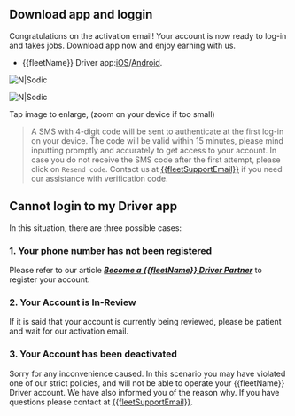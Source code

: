 ## Download app and loggin 

Congratulations on the activation email! Your account is now ready to log-in and takes jobs. Download app now and enjoy earning with us.

- {{fleetName}} Driver app:[iOS]({{appleStoreLink}})/[Android]({{androidStoreLink}}).

![N|Sodic](https://static-qup.s3-us-west-1.amazonaws.com/gif/driver-qr-code.jpg ':size=200')

![N|Sodic](https://static-qup.s3-us-west-1.amazonaws.com/gif/driver-log-in.PNG)

Tap image to enlarge, (zoom on your device if too small)

> A SMS with 4-digit code will be sent to authenticate at the first log-in on your device. The code will be valid within 15 minutes, please mind inputting promptly and accurately to get access to your account.
> In case you do not receive the SMS code after the first attempt, please click on `Resend code`.
> Contact us at <a href="mailto:{{fleetSupportEmail}}">{{fleetSupportEmail}}</a> if you need our assistance with verification code.

## Cannot login to my Driver app
In this situation, there are three possible cases:

<h3>1. Your phone number has not been registered</h3>

Please refer to our article <a href="#/driver/1-become-a-driver-partner"><i><b>Become a {{fleetName}} Driver Partner</i></b></a> to register your account. 

<h3>2. Your Account is In-Review</h3>

If it is said that your account is currently being reviewed, please be patient and wait for our activation email.

<h3>3. Your Account has been deactivated</h3>

Sorry for any inconvenience caused. In this scenario you may have violated one of our strict policies, and will not be able to operate your {{fleetName}} Driver account. We have also informed you of the reason why. If you have questions please contact at <a href="mailto:{{fleetSupportEmail}}">{{fleetSupportEmail}}</a>.

